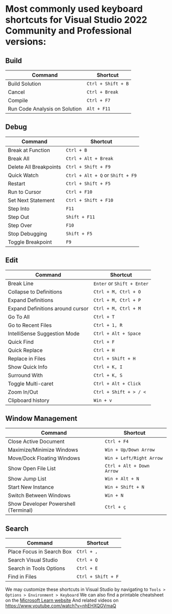 # Most commonly used keyboard shortcuts for Visual Studio 2022 Community and Professional versions:

## Build
| Command | Shortcut |
|---------|----------|
| Build Solution | `Ctrl + Shift + B` |
| Cancel | `Ctrl + Break` |
| Compile | `Ctrl + F7` |
| Run Code Analysis on Solution | `Alt + F11` |

## Debug
| Command | Shortcut |
|---------|----------|
| Break at Function | `Ctrl + B` |
| Break All | `Ctrl + Alt + Break` |
| Delete All Breakpoints | `Ctrl + Shift + F9` |
| Quick Watch | `Ctrl + Alt + Q` or `Shift + F9` |
| Restart | `Ctrl + Shift + F5` |
| Run to Cursor | `Ctrl + F10` |
| Set Next Statement | `Ctrl + Shift + F10` |
| Step Into | `F11` |
| Step Out | `Shift + F11` |
| Step Over | `F10` |
| Stop Debugging | `Shift + F5` |
| Toggle Breakpoint | `F9` |

## Edit
| Command | Shortcut |
|---------|----------|
| Break Line | `Enter` or `Shift + Enter` |
| Collapse to Definitions | `Ctrl + M, Ctrl + O` |
| Expand Definitions | `Ctrl + M, Ctrl + P` |
| Expand Definitions around cursor | `Ctrl + M, Ctrl + M` |
| Go To All | `Ctrl + T` |
| Go to Recent Files | `Ctrl + 1, R` |
| IntelliSense Suggestion Mode | `Ctrl + Alt + Space` |
| Quick Find | `Ctrl + F` |
| Quick Replace | `Ctrl + H` |
| Replace in Files | `Ctrl + Shift + H` |
| Show Quick Info | `Ctrl + K, I` |
| Surround With | `Ctrl + K, S` |
| Toggle Multi-caret | `Ctrl + Alt + Click` |
| Zoom In/Out | `Ctrl + Shift + > / <` |
| Clipboard history | `Win + v` |

## Window Management
| Command | Shortcut |
|---------|----------|
| Close Active Document | `Ctrl + F4` |
| Maximize/Minimize Windows | `Win + Up/Down Arrow` |
| Move/Dock Floating Windows | `Win + Left/Right Arrow` |
| Show Open File List | `Ctrl + Alt + Down Arrow` |
| Show Jump List | `Win + Alt + N` |
| Start New Instance | `Win + Shift + N` |
| Switch Between Windows | `Win + N` |
| Show Developer Powershell (Terminal)  | `Ctrl + ç` |

## Search
| Command | Shortcut |
|---------|----------|
| Place Focus in Search Box | `Ctrl + ,` |
| Search Visual Studio | `Ctrl + Q` |
| Search in Tools Options | `Ctrl + E` |
| Find in Files | `Ctrl + Shift + F` |

We may customize these shortcuts in Visual Studio by navigating to `Tools > Options > Environment > Keyboard`
We can also find a printable cheatsheet on the [Microsoft Learn website](https://learn.microsoft.com/en-us/visualstudio/ide/default-keyboard-shortcuts-in-visual-studio?view=vs-2022)
And related videos on https://www.youtube.com/watch?v=nhEHXQGVmaQ

